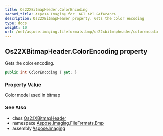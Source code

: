 ```yaml
---
title: Os22XBitmapHeader.ColorEncoding
second_title: Aspose.Imaging for .NET API Reference
description: Os22XBitmapHeader property. Gets the color encoding
type: docs
weight: 10
url: /net/aspose.imaging.fileformats.bmp/os22xbitmapheader/colorencoding/
---
```

## Os22XBitmapHeader.ColorEncoding property

Gets the color encoding.

```csharp
public int ColorEncoding { get; }
```

### Property Value

Color model used in bitmap

### See Also

* class [Os22XBitmapHeader](../)
* namespace [Aspose.Imaging.FileFormats.Bmp](../../os22xbitmapheader/)
* assembly [Aspose.Imaging](../../../)


